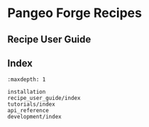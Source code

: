 # Pangeo Forge Recipes

## Recipe User Guide

## Index

```{toctree}
:maxdepth: 1

installation
recipe_user_guide/index
tutorials/index
api_reference
development/index
```
